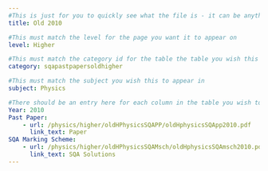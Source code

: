 ```yaml
---
#This is just for you to quickly see what the file is - it can be anything you want
title: Old 2010

#This must match the level for the page you want it to appear on
level: Higher

#This must match the category id for the table the table you wish this to appear in
category: sqapastpapersoldhigher

#This must match the subject you wish this to appear in
subject: Physics

#There should be an entry here for each column in the table you wish to populate:
Year: 2010
Past Paper:
    - url: /physics/higher/oldHPhysicsSQAPP/oldHphysicsSQApp2010.pdf
      link_text: Paper
SQA Marking Scheme:
    - url: /physics/higher/oldHPhysicsSQAMsch/oldHphysicsSQAmsch2010.pdf
      link_text: SQA Solutions
---
```


